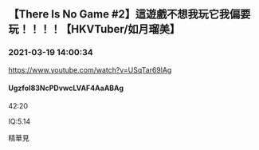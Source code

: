## 【There Is No Game #2】這遊戲不想我玩它我偏要玩！！！！【HKVTuber/如月瑠美】
### 2021-03-19 14:00:34
https://www.youtube.com/watch?v=USqTar69lAg
#### UgzfoI83NcPDvwcLVAF4AaABAg
42:20

IQ:5.14

精華見

